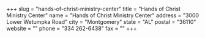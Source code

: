 +++
slug = "hands-of-christ-ministry-center"
title = "Hands of Christ Ministry Center"
name = "Hands of Christ Ministry Center"
address = "3000 Lower Wetumpka Road"
city = "Montgomery"
state = "AL"
postal = "36110"
website = ""
phone = "334 262-6438"
fax = ""
+++
